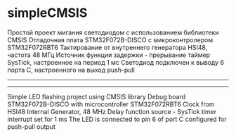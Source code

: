 # simpleCMSIS

Простой проект мигания светодиодом с использованием библиотеки CMSIS
Отладочная плата STM32F072B-DISCO с микроконтролером STM32F072RBT6
Тактирование от внутреннего генератора HSI48, частота 48 МГц
Источник функции задержки - прерывание таймер SysTick, настроенное на период 1 мс
Светодиод подключен к выводу 6 порта С, настроенного на выход push-pull

***********************************************************************
***********************************************************************

Simple LED flashing project using CMSIS library
Debug board STM32F072B-DISCO with microcontroller STM32F072RBT6
Clock from HSI48 Internal Generator, 48 MHz
Delay function source - SysTick timer interrupt set for 1 ms
The LED is connected to pin 6 of port C configured for push-pull output
